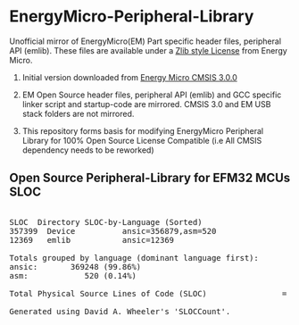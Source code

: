 EnergyMicro-Peripheral-Library
==============================

Unofficial mirror of EnergyMicro(EM) Part specific header files, peripheral API (emlib). These files are available under a [Zlib style License](http://en.wikipedia.org/wiki/Zlib_License) from Energy Micro.

1. Initial version downloaded from [Energy Micro CMSIS 3.0.0](http://cdn.energymicro.com/dl/packages/EM_CMSIS_3.0.0.zip)

2. EM Open Source header files, peripheral API (emlib) and GCC specific linker script and startup-code are mirrored. CMSIS 3.0 and EM USB stack folders are not mirrored.

3. This repository forms basis for modifying EnergyMicro Peripheral Library for 100% Open Source License Compatible (i.e All CMSIS dependency needs to be reworked)

Open Source Peripheral-Library for EFM32 MCUs SLOC
--------------------------------------------------

<pre>

SLOC  Directory	SLOC-by-Language (Sorted)
357399  Device          ansic=356879,asm=520
12369   emlib           ansic=12369

Totals grouped by language (dominant language first):
ansic:       369248 (99.86%)
asm:            520 (0.14%)

Total Physical Source Lines of Code (SLOC)                = 369,768

Generated using David A. Wheeler's 'SLOCCount'.

</pre>


